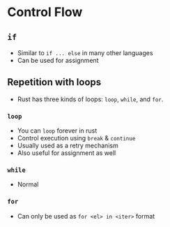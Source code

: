 # Control Flow

## `if`

- Similar to `if ... else` in many other languages
- Can be used for assignment

## Repetition with loops

- Rust has three kinds of loops: `loop`, `while`, and `for`.

### `loop`

- You can `loop` forever in rust
- Control execution using `break` & `continue`
- Usually used as a retry mechanism
- Also useful for assignment as well

### `while`

- Normal

### `for`

- Can only be used as `for <el> in <iter>` format

